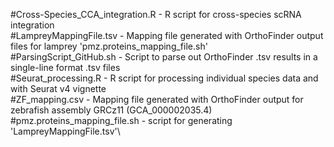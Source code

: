 #Cross-Species_CCA_integration.R - R script for cross-species scRNA integration\
#LampreyMappingFile.tsv - Mapping file generated with OrthoFinder output files for lamprey  'pmz.proteins_mapping_file.sh'\
#ParsingScript_GitHub.sh - Script to parse out OrthoFinder .tsv results in a single-line format .tsv files\
#Seurat_processing.R - R script for processing individual species data and with Seurat v4 vignette\
#ZF_mapping.csv - Mapping file generated with OrthoFinder output for zebrafish assembly GRCz11 (GCA_000002035.4)\
#pmz.proteins_mapping_file.sh - script for generating 'LampreyMappingFile.tsv'\
